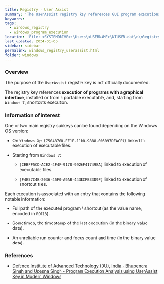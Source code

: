 ```yaml
---
title: Registry - User Assist
summary: 'The UserAssist registry key references GUI program executions, and, starting from Windows 7, shortcut executions.\n\nInformation of interest: full path of the executed program / shortcut (encoded in ROT13), sometimes the timestamp of the last execution, an unreliable run counter and focus count and time.'
keywords:
tags:
  - windows_registry
  - windows_program_execution
location: 'File: <SYSTEMDRIVE>:\Users\<USERNAME>\NTUSER.dat\n\nRegistry key:\nHKCU\Software\Microsoft\Windows\CurrentVersion\Explorer\UserAssist\<GUID>\Count\n\nWindows Xp:\n{75048700-EF1F-11D0-9888-006097DEACF9} (GUI program execution).\n\nStarting from Windows 7:\n{CEBFF5CD-ACE2-4F4F-9178-9926F41749EA} (GUI program execution).\n{F4E57C4B-2036-45F0-A9AB-443BCFE33D9F} (shortcut execution).'
last_updated: 2024-01-05
sidebar: sidebar
permalink: windows_registry_userassist.html
folder: windows
---
```


### Overview

The purpose of the `UserAssist` registry key is not officially documented.

The registry key references **execution of programs with a graphical
interface**, installed or from a portable executable, and, starting from
`Windows 7`, shortcuts execution.

### Information of interest

One or two main registry subkeys can be found depending on the Windows OS
version:

  - On `Windows Xp`: `{75048700-EF1F-11D0-9888-006097DEACF9}` linked to
    execution of executable files.

  - Starting from `Windows 7`:
    - `{CEBFF5CD-ACE2-4F4F-9178-9926F41749EA}` linked to execution of
      executable files.

    - `{F4E57C4B-2036-45F0-A9AB-443BCFE33D9F}` linked to execution of shortcut
      files.

Each execution is associated with an entry that contains the following notable
information:

  - Full path of the executed program / shortcut (as the value name, encoded
    in `ROT13`).

  - Sometimes, the timestamp of the last execution (in the binary value data).

  - An unreliable run counter and focus count and time (in the binary value
    data).

### References

  - [Defence Institute of Advanced Technology (DU), India - Bhupendra Singh and Upasna Singh - Program Execution Analysis using UserAssist Key in Modern Windows](https://www.scitepress.org/papers/2017/64167/64167.pdf)
